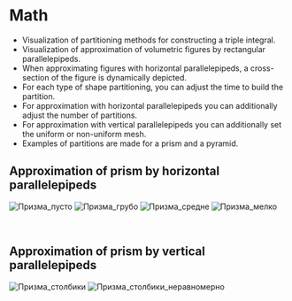 # Math

* Visualization of partitioning methods for constructing a triple integral.
* Visualization of approximation of volumetric figures by rectangular parallelepipeds.
* When approximating figures with horizontal parallelepipeds, a cross-section of the figure is dynamically depicted.
* For each type of shape partitioning, you can adjust the time to build the partition.
* For approximation with horizontal parallelepipeds you can additionally adjust the number of partitions.
* For approximation with vertical parallelepipeds you can additionally set the uniform or non-uniform mesh.
* Examples of partitions are made for a prism and a pyramid.

## Approximation of prism by horizontal parallelepipeds

![Призма_пусто](https://user-images.githubusercontent.com/54866075/126548585-5da73d2d-5c75-484c-a609-b486a98b9c3c.png)
![Призма_грубо](https://user-images.githubusercontent.com/54866075/126548602-d405862d-9617-4ee7-a81f-aa72901feb5d.png)
![Призма_средне](https://user-images.githubusercontent.com/54866075/126548608-dcbf0982-4ab6-4d0d-9d09-72be33c0640b.png)
![Призма_мелко](https://user-images.githubusercontent.com/54866075/126548612-5c8409e7-8ec9-49fd-8bf5-d39169e8f235.png)

<br>

## Approximation of prism by vertical parallelepipeds

![Призма_столбики](https://user-images.githubusercontent.com/54866075/126548704-f2669c06-8426-4e6e-a564-bcb4ce6216e1.png)
![Призма_столбики_неравномерно](https://user-images.githubusercontent.com/54866075/126548708-bd62cb79-972b-47f0-b8c4-ab47fe516190.png)
